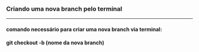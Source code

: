 ### Criando uma nova branch pelo terminal

***
#### comando necessário para criar uma nova branch via terminal:
#### git checkout -b (nome da nova branch)